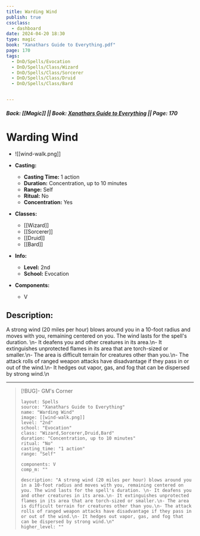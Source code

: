 ```yaml
---
title: Warding Wind
publish: true
cssclass:
  - dashboard
date: 2024-04-20 18:30
type: magic
book: "Xanathars Guide to Everything.pdf"
page: 170
tags:
  - DnD/Spells/Evocation
  - DnD/Spells/Class/Wizard
  - DnD/Spells/Class/Sorcerer
  - DnD/Spells/Class/Druid
  - DnD/Spells/Class/Bard


---
```


##### Back: [[Magic]] || Book: [Xanathars Guide to Everything](https://drive.google.com/drive/folders/1O5bhpYizcIT5xxAoLOuzCRht_PVS7VSG?usp=sharing) || Page: 170

# Warding Wind
- ![[wind-walk.png]]
- **Casting:**
    - **Casting Time:** 1 action
    - **Duration:** Concentration, up to 10 minutes
    - **Range:** Self
    - **Ritual:** No
    - **Concentration:** Yes
- **Classes:**
    - [[Wizard]]
    - [[Sorcerer]]
    - [[Druid]]
    - [[Bard]]

- **Info:**
    - **Level:** 2nd
    - **School:** Evocation
- **Components:**
    - V


## Description:
A strong wind (20 miles per hour) blows around you in a 10-foot radius and moves with you, remaining centered on you. The wind lasts for the spell's duration. \n- It deafens you and other creatures in its area.\n- It extinguishes unprotected flames in its area that are torch-sized or smaller.\n- The area is difficult terrain for creatures other than you.\n- The attack rolls of ranged weapon attacks have disadvantage if they pass in or out of the wind.\n- It hedges out vapor, gas, and fog that can be dispersed by strong wind.\n



---

> [!BUG]- GM's Corner
>
> ```statblock
> layout: Spells
> source: "Xanathars Guide to Everything"
> name: "Warding Wind"
> image: [[wind-walk.png]]
> level: "2nd"
> school: "Evocation"
> class: "Wizard,Sorcerer,Druid,Bard"
> duration: "Concentration, up to 10 minutes"
> ritual: "No"
> casting_time: "1 action"
> range: "Self"
>
> components: V
> comp_m: ""
>
> description: "A strong wind (20 miles per hour) blows around you in a 10-foot radius and moves with you, remaining centered on you. The wind lasts for the spell's duration. \n- It deafens you and other creatures in its area.\n- It extinguishes unprotected flames in its area that are torch-sized or smaller.\n- The area is difficult terrain for creatures other than you.\n- The attack rolls of ranged weapon attacks have disadvantage if they pass in or out of the wind.\n- It hedges out vapor, gas, and fog that can be dispersed by strong wind.\n"
> higher_level: ""
> ```
